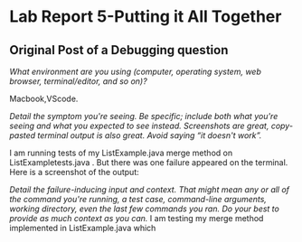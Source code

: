 # Lab Report 5-Putting it All Together
## Original Post of a Debugging question
*What environment are you using (computer, operating system, web browser, terminal/editor, and so on)?*

Macbook,VScode.

*Detail the symptom you're seeing. Be specific; include both what you're seeing and what you expected to see instead. Screenshots are great, copy-pasted terminal output is also great. Avoid saying “it doesn't work”.*

I am running tests of my ListExample.java merge method on ListExampletests.java . But there was one failure appeared on the terminal. 
Here is a screenshot of the output:

*Detail the failure-inducing input and context. That might mean any or all of the command you're running, a test case, command-line arguments, working directory, even the last few commands you ran. Do your best to provide as much context as you can.*
I am testing my merge method implemented in ListExample.java which 
